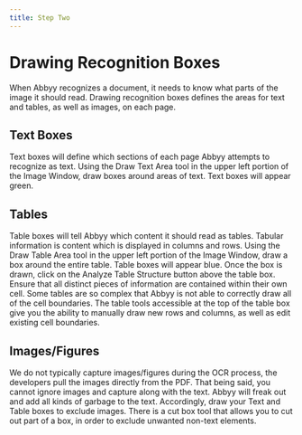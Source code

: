 ```yaml
---
title: Step Two
---
```

# Drawing Recognition Boxes

When Abbyy recognizes a document, it needs to know what parts of the image it should read. Drawing recognition boxes defines the areas for text and tables, as well as images, on each page.

## Text Boxes

Text boxes will define which sections of each page Abbyy attempts to recognize as text. Using the Draw Text Area tool in the upper left portion of the Image Window, draw boxes around areas of text. Text boxes will appear green.

## Tables

Table boxes will tell Abbyy which content it should read as tables. Tabular information is content which is displayed in columns and rows. Using the Draw Table Area tool in the upper left portion of the Image Window, draw a box around the entire table. Table boxes will appear blue. Once the box is drawn, click on the Analyze Table Structure button above the table box. Ensure that all distinct pieces of information are contained within their own cell. Some tables are so complex that Abbyy is not able to correctly draw all of the cell boundaries. The table tools accessible at the top of the table box give you the ability to manually draw new rows and columns, as well as edit existing cell boundaries.

## Images/Figures

We do not typically capture images/figures during the OCR process, the developers pull the images directly from the PDF. That being said, you cannot ignore images and capture along with the text. Abbyy will freak out and add all kinds of garbage to the text. Accordingly, draw your Text and Table boxes to exclude images. There is a cut box tool that allows you to cut out part of a box, in order to exclude unwanted non-text elements.
